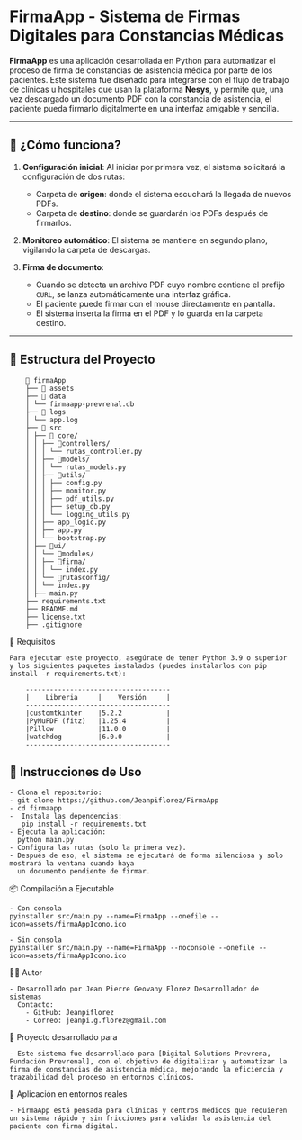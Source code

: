 # FirmaApp - Sistema de Firmas Digitales para Constancias Médicas

**FirmaApp** es una aplicación desarrollada en Python para automatizar el proceso de firma de constancias de asistencia médica por parte de los pacientes. Este sistema fue diseñado para integrarse con el flujo de trabajo de clínicas u hospitales que usan la plataforma **Nesys**, y permite que, una vez descargado un documento PDF con la constancia de asistencia, el paciente pueda firmarlo digitalmente en una interfaz amigable y sencilla.

---

## 🧠 ¿Cómo funciona?

1. **Configuración inicial**: Al iniciar por primera vez, el sistema solicitará la configuración de dos rutas:
   - Carpeta de **origen**: donde el sistema escuchará la llegada de nuevos PDFs.
   - Carpeta de **destino**: donde se guardarán los PDFs después de firmarlos.

2. **Monitoreo automático**: El sistema se mantiene en segundo plano, vigilando la carpeta de descargas.

3. **Firma de documento**:
   - Cuando se detecta un archivo PDF cuyo nombre contiene el prefijo `CURL`, se lanza automáticamente una interfaz gráfica.
   - El paciente puede firmar con el mouse directamente en pantalla.
   - El sistema inserta la firma en el PDF y lo guarda en la carpeta destino.

---

## 📁 Estructura del Proyecto

```
    📁 firmaApp
    ├── 📁 assets
    ├── 📁 data
    │ └── firmaapp-prevrenal.db
    ├── 📁 logs
    │ └── app.log
    ├── 📁 src
    │ ├── 📁 core/
    │ │ ├── 📁controllers/
    │ │ │ └── rutas_controller.py
    │ │ ├── 📁models/
    │ │ │ └── rutas_models.py
    │ │ ├── 📁utils/
    │ │ │ ├── config.py
    │ │ │ ├── monitor.py
    │ │ │ ├── pdf_utils.py
    │ │ │ ├── setup_db.py
    │ │ │ └── logging_utils.py
    │ │ ├── app_logic.py
    │ │ ├── app.py
    │ │ └── bootstrap.py
    │ ├── 📁ui/
    │ │ └── 📁modules/
    │ │ ├── 📁firma/
    │ │ │ └── index.py
    │ │ └── 📁rutasconfig/
    │ │ └── index.py
    │ ├── main.py
    ├── requirements.txt
    ├── README.md
    ├── license.txt
    ├── .gitignore
```

🧪 Requisitos

    Para ejecutar este proyecto, asegúrate de tener Python 3.9 o superior y los siguientes paquetes instalados (puedes instalarlos con pip install -r requirements.txt):

        ------------------------------------
        |    Libreria     |    Versión     |
        ------------------------------------
        |customtkinter    |5.2.2           |
        |PyMuPDF (fitz)   |1.25.4          |
        |Pillow           |11.0.0          |
        |watchdog         |6.0.0           |
        ------------------------------------


## 🚀 Instrucciones de Uso

    - Clona el repositorio: 
    - git clone https://github.com/Jeanpiflorez/FirmaApp
    - cd firmaapp
    -  Instala las dependencias:
       pip install -r requirements.txt
    - Ejecuta la aplicación:
      python main.py
    - Configura las rutas (solo la primera vez).
    - Después de eso, el sistema se ejecutará de forma silenciosa y solo mostrará la ventana cuando haya 
      un documento pendiente de firmar.

📦 Compilación a Ejecutable

    - Con consola
    pyinstaller src/main.py --name=FirmaApp --onefile --icon=assets/firmaAppIcono.ico

    - Sin consola
    pyinstaller src/main.py --name=FirmaApp --noconsole --onefile --icon=assets/firmaAppIcono.ico

🧑‍💻 Autor

    - Desarrollado por Jean Pierre Geovany Florez Desarrollador de sistemas
      Contacto:
        - GitHub: Jeanpiflorez
        - Correo: jeanpi.g.florez@gmail.com

📌 Proyecto desarrollado para

    - Este sistema fue desarrollado para [Digital Solutions Prevrena, Fundación Prevrenal], con el objetivo de digitalizar y automatizar la firma de constancias de asistencia médica, mejorando la eficiencia y trazabilidad del proceso en entornos clínicos.

🏥 Aplicación en entornos reales

    - FirmaApp está pensada para clínicas y centros médicos que requieren un sistema rápido y sin fricciones para validar la asistencia del paciente con firma digital.